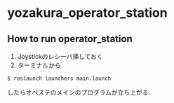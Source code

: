 # yozakura_operator_station

## How to run operator_station
1. Joystickのレシーバ挿しておく
2. ターミナルから  
```
$ roslaunch launchers main.launch
```
したらオペステのメインのプログラムが立ち上がる．  



